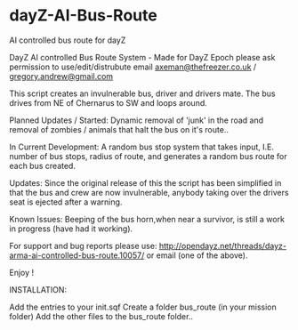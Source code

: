 dayZ-AI-Bus-Route
=================

AI controlled bus route for dayZ


DayZ AI controlled Bus Route System - Made for DayZ Epoch please ask permission to use/edit/distrubute email axeman@thefreezer.co.uk / gregory.andrew@gmail.com


This script creates an invulnerable bus, driver and drivers mate. The bus drives from NE of Chernarus to SW and loops around. 

Planned Updates / Started: Dynamic removal of 'junk' in the road and removal of zombies / animals that halt the bus on it's route..

In Current Development: A random bus stop system that takes input, I.E. number of bus stops, radius of route, and generates a random bus route for each bus created.

Updates: Since the original release of this the script has been simplified in that the bus and crew are now invulnerable, anybody taking over the drivers seat is ejected after a warning.

Known Issues: Beeping of the bus horn,when near a survivor, is still a work in progress (have had it working).

For support and bug reports please use: http://opendayz.net/threads/dayz-arma-ai-controlled-bus-route.10057/ or email (one of the above).

Enjoy !

INSTALLATION:

Add the entries to your init.sqf
Create a folder bus_route (in your mission folder)
Add the other files to the bus_route folder..
